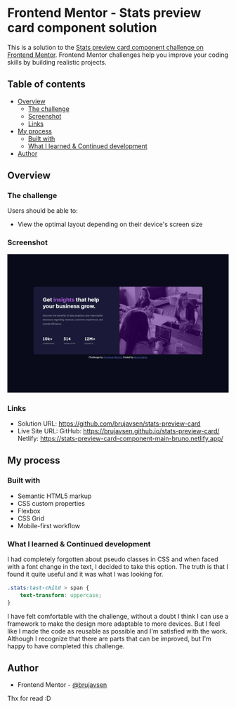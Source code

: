 # Frontend Mentor - Stats preview card component solution

This is a solution to the [Stats preview card component challenge on Frontend Mentor](https://www.frontendmentor.io/challenges/stats-preview-card-component-8JqbgoU62). Frontend Mentor challenges help you improve your coding skills by building realistic projects. 

## Table of contents

- [Overview](#overview)
  - [The challenge](#the-challenge)
  - [Screenshot](#screenshot)
  - [Links](#links)
- [My process](#my-process)
  - [Built with](#built-with)
  - [What I learned & Continued development](#what-i-learned-continued-development)
- [Author](#author)

## Overview

### The challenge

Users should be able to:

- View the optimal layout depending on their device's screen size

### Screenshot

![](/screenshots/design-desktop.jpg)


### Links

- Solution URL: https://github.com/brujavsen/stats-preview-card
- Live Site URL:
GitHub: https://brujavsen.github.io/stats-preview-card/
Netlify: https://stats-preview-card-component-main-bruno.netlify.app/

## My process

### Built with

- Semantic HTML5 markup
- CSS custom properties
- Flexbox
- CSS Grid
- Mobile-first workflow

### What I learned & Continued development

I had completely forgotten about pseudo classes in CSS and when faced with a font change in the text, I decided to take this option. The truth is that I found it quite useful and it was what I was looking for.

```css
.stats:last-child > span {
    text-transform: uppercase;
}
```
I have felt comfortable with the challenge, without a doubt I think I can use a framework to make the design more adaptable to more devices. But I feel like I made the code as reusable as possible and I'm satisfied with the work. Although I recognize that there are parts that can be improved, but I'm happy to have completed this challenge.

## Author

- Frontend Mentor - [@brujavsen](https://www.frontendmentor.io/profile/brujavsen)

Thx for read :D